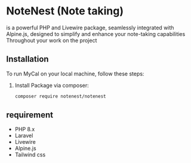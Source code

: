 
# NoteNest (Note taking) 

is a powerful PHP and Livewire package, seamlessly integrated with Alpine.js, designed to simplify and enhance your note-taking capabilities Throughout your work on the project

## Installation

To run MyCal on your local machine, follow these steps:

1. Install Package via composer:

   ```bash
   composer require notenest/notenest


## requirement

- PHP 8.x
- Laravel
- Livewire
- Alpine.js
- Tailwind css
